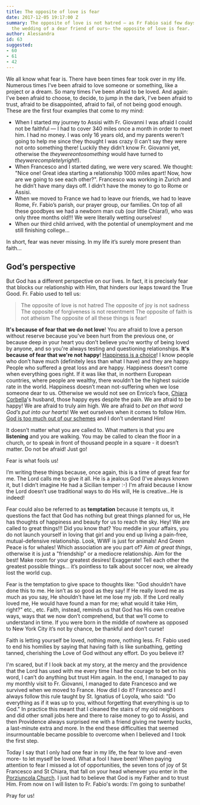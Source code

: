 ```yaml
---
title: The opposite of love is fear
date: 2017-12-05 19:17:00 Z
summary: The opposite of love is not hatred — as Fr Fabio said few days ago during
  the wedding of a dear friend of ours— the opposite of love is fear.
author: Alessandra
id: 63
suggested:
- 60
- 61
- 42
---
```


We all know what fear is. There have been times fear took over in my life. Numerous times I’ve been afraid to love someone or something, like a project or a dream. So many times I’ve been afraid to be loved. And again: I’ve been afraid to choose, to decide, to jump in the dark, I’ve been afraid to trust, afraid to be disappointed, afraid to fail, of not being good enough. These are the first four examples that come to my mind:

-   When I started my journey to Assisi with Fr. Giovanni I was afraid I could not be faithful — I had to cover 340 miles once a month in order to meet him. I had no money. I was only 16 years old, and my parents weren’t going to help me since they thought I was crazy (I can’t say they were not onto something there! Luckily they didn’t know Fr. Giovanni yet, otherwise the *theywereontosomething* would have turned to *theywerecompletelyright*!).
-   When Francesco and I started dating, we were very scared. We thought: "Nice one! Great idea starting a relationship 1000 miles apart! Now, how are we going to see each other?". Francesco was working in Zurich and he didn’t have many days off. I didn’t have the money to go to Rome or Assisi.
-   When we moved to France we had to leave our friends, we had to leave Rome, Fr. Fabio’s parish, our prayer group, our families. On top of all these goodbyes we had a newborn man cub (our little Chiara!), who was only three months old!!! We were literally wetting ourselves!
-   When our third child arrived, with the potential of unemployment and me still finishing college…

In short, fear was never missing. In my life it’s surely more present than faith...


## God’s perspective

But God has a different perspective on our lives. In fact, it is precisely fear that blocks our relationship with Him, that hinders our leaps toward the True Good. Fr. Fabio used to tell us:

> The opposite of love is not hatred
The opposite of joy is not sadness
The opposite of forgiveness is not resentment
The opposite of faith is not atheism
The opposite of all these things is fear!

**It's because of fear that we do not love**! You are afraid to love a person without reserve because you've been hurt from the previous one, or because deep in your heart you don’t believe you're worthy of being loved by anyone, and so you're always testing and questioning relationships.
**It's because of fear that we're not happy**! [Happiness is a choice]({{site.baseurl}}/happiness-is-a-choice)! I know people who don’t have much (definitely less than what I have) and they are happy. People who suffered a great loss and are happy. Happiness doesn’t come when everything goes right. If it was like that, in northern European countries, where people are wealthy, there wouldn’t be the highest suicide rate in the world. Happiness doesn’t mean not-suffering when we lose someone dear to us. Otherwise we would not see on Enrico’s face, [Chiara Corbella]({{site.baseurl}}/glossary)'s husband, those happy eyes despite the pain. We are afraid to be happy! We are afraid to truly aim high. We are afraid to *bet on that word God’s put into our hearts*! We wet ourselves when it comes to follow Him. [God is too much out of our schemes]({{site.baseurl}}/when-it-seems-there-is-no-way) and I don’t understand Him!

It doesn’t matter what you are called to. What matters is that you are **listening** and you are walking. You may be called to clean the floor in a church, or to speak in front of thousand people in a square - it doesn’t matter. Do not be afraid! Just go!

Fear is what fools us!

I’m writing these things because, once again, this is a time of great fear for me. The Lord calls me to give it all. He is a jealous God (I’ve always known it, but I didn’t imagine He had a Sicilian temper :-) I'm afraid because I know the Lord doesn’t use traditional ways to do His will, He is creative...He is indeed!

Fear could also be referred to as **temptation** because it tempts us, it questions the fact that God has nothing but great things planned for us, He has thoughts of happiness and beauty for us to reach the sky. Hey! We are called to great things!!! Did you know that? You meddle in your affairs, you do not launch yourself in loving that girl and you end up living a pain-free, mutual-defensive relationship. Look, WWF is just for animals! And Green Peace is for whales! Which association are you part of? *Aim at great things*, otherwise it is just a "friendship" or a mediocre relationship. Aim for the best! Make room for your greatest desires! Exaggerate! Tell each other the greatest possible things... it’s pointless to talk about soccer now, we already lost the world cup.

Fear is the temptation to give space to thoughts like: "God shouldn’t have done this to me. He isn’t as so good as they say! If He really loved me as much as you say, He shouldn’t have let me lose my job. If the Lord really loved me, He would have found a man for me; what would it take Him, right?" etc., etc. Faith, instead, reminds us that God has His own creative ways, ways that we now don’t comprehend, but that we’ll come to understand in time. If you were born in the middle of nowhere as opposed to New York City it’s not by chance, be thankful and don’t curse!

Faith is letting yourself be loved, nothing more, nothing less. Fr. Fabio used to end his homilies by saying that having faith is like sunbathing, getting tanned, cherishing the Love of God without any effort. Do you believe it?

I'm scared, but if I look back at my story, at the mercy and the providence that the Lord has used with me every time I had the courage to bet on his word, I can’t do anything but trust Him again. In the end, I managed to pay my monthly visit to Fr. Giovanni, I managed to date Francesco and we survived when we moved to France. How did I do it? Francesco and I always follow this rule taught by St. Ignatius of Loyola, who said: "Do everything as if it was up to you, without forgetting that everything is up to God." In practice this meant that I cleaned the stairs of my old neighbors and did other small jobs here and there to raise money to go to Assisi, and then Providence always surprised me with a friend giving me twenty bucks, a last-minute extra and more. In the end these difficulties that seemed insurmountable became possible to overcome when I believed and I took the first step.

Today I say that I only had one fear in my life, the fear to love and -even more- to let myself be loved. What a fool I have been! When paying attention to fear I missed a lot of opportunities, the seven tons of joy of St Francesco and St Chiara, that fall on your head whenever you enter in the [Porziuncola Church]({{site.baseurl}}/glossary). I just had to believe that God is my Father and to trust Him. From now on I will listen to Fr. Fabio's words: I'm going to sunbathe!

Pray for us!
